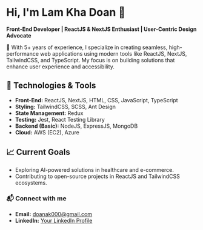 # Hi, I'm Lam Kha Doan 👋  
**Front-End Developer | ReactJS & NextJS Enthusiast | User-Centric Design Advocate**  

🌟 With 5+ years of experience, I specialize in creating seamless, high-performance web applications using modern tools like ReactJS, NextJS, TailwindCSS, and TypeScript. My focus is on building solutions that enhance user experience and accessibility.  

## 🔧 Technologies & Tools  
- **Front-End:** ReactJS, NextJS, HTML, CSS, JavaScript, TypeScript  
- **Styling:** TailwindCSS, SCSS, Ant Design  
- **State Management:** Redux  
- **Testing:** Jest, React Testing Library  
- **Backend (Basic):** NodeJS, ExpressJS, MongoDB  
- **Cloud:** AWS (EC2), Azure  

## 📈 Current Goals  
- Exploring AI-powered solutions in healthcare and e-commerce.  
- Contributing to open-source projects in ReactJS and TailwindCSS ecosystems.  

### 📬 Connect with me  
- **Email:** [doanak000@gmail.com](mailto:doanak000@gmail.com)  
- **LinkedIn:** [Your LinkedIn Profile](#)  
